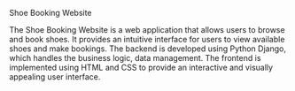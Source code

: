 Shoe Booking Website

The Shoe Booking Website is a web application that allows users to browse and book shoes. It provides an intuitive interface for users to view available shoes and make bookings. The backend is developed using Python Django, which handles the business logic, data management. The frontend is implemented using HTML and CSS to provide an interactive and visually appealing user interface.
